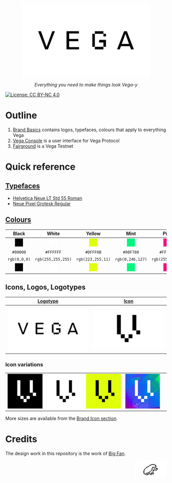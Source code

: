 <p align="center">
  <img src="./1-Vega-Brand-Basics/1A-Logotype/Vega_Logotype_Black.png" width="400" />
</p>

<p align="center"><i>Everything you need to make things look Vega-y</i></p>

[![License: CC BY-NC 4.0](https://img.shields.io/badge/License-CC%20BY--NC%204.0-lightgrey.svg)](https://creativecommons.org/licenses/by-nc/4.0/)

# Outline
1. [Brand Basics](./1-Vega-Brand-Basics/) contains logos, typefaces, colours that apply to everything Vega
2. [Vega Console](./2-Vega-Console/) is a user interface for Vega Protocol
3. [Fairground](./3-Vega-Fairground/) is a Vega Testnet


# Quick reference

## [Typefaces](./1-Vega-Brand-Basics/1D-Typefaces/)
- [Helvetica Neue LT Std 55 Roman](https://www.linotype.com/1264118/neue-helvetica-55-roman-product.html)
- [Neue Pixel Grotesk Regular](https://neuepixelgrotesk.com)

## [Colours](./1-Vega-Brand-Basics/1C-Colour-Palette/)
| Black  | White  | Yellow  | Mint  | Pink  |
|:---:|:---:|:---:|:---:|:---:|
| ![Black](./1-Vega-Brand-Basics/1C-Colour-Palette/fills/black.png)  | ![White](./1-Vega-Brand-Basics/1C-Colour-Palette/fills/white.png)    | ![Yellow](./1-Vega-Brand-Basics/1C-Colour-Palette/fills/yellow.png)    | ![Mint](./1-Vega-Brand-Basics/1C-Colour-Palette/fills/mint.png)    | ![Pink](./1-Vega-Brand-Basics/1C-Colour-Palette/fills/pink.png)    |
| `#00000`  | `#FFFFFF`  | `#DFFF0B`  | `#00F780`  | `#FF077F`  |
| `rgb(0,0,0)`  | `rgb(255,255,255)`  | `rgb(223,255,11)`  | `rgb(0,246,127)`  | `rgb(255,7,127)`  |
| ![Black](./1-Vega-Brand-Basics/1C-Colour-Palette/fills/black.png)  | ![White](./1-Vega-Brand-Basics/1C-Colour-Palette/fills/white.png)    | ![Yellow](./1-Vega-Brand-Basics/1C-Colour-Palette/fills/yellow.png)    | ![Mint](./1-Vega-Brand-Basics/1C-Colour-Palette/fills/mint.png)    | ![Pink](./1-Vega-Brand-Basics/1C-Colour-Palette/fills/pink.png)    |

## Icons, Logos, Logotypes
| [Logotype](./1-Vega-Brand-Basics/1A-Logotype/)  | [Icon](./1-Vega-Brand-Basics/1B-Brand-Icon/)  |
|:---:|:---:|
|![Logotype](./1-Vega-Brand-Basics/1A-Logotype/Vega_Logotype_Black.png)|![Icon](./1-Vega-Brand-Basics/1B-Brand-Icon/Vega_Brand_Icon_Black.png)

### Icon variations

|  | | | | |
|:---:|:---:|:---:|:---:|:---:|
|![White on Black](./1-Vega-Brand-Basics/1B-Brand-Icon/Variations/wb-icon-558px.png)|![Black on White](./1-Vega-Brand-Basics/1B-Brand-Icon/Variations/bw-icon-558px.png)|![Black on Yellow](./1-Vega-Brand-Basics/1B-Brand-Icon/Variations/y-icon-558px.png)|![Universe](./1-Vega-Brand-Basics/1B-Brand-Icon/Variations/u-icon-558px.png)|

More sizes are available from the [Brand Icon section](./1-Vega-Brand-Basics/1B-Brand-Icon/).

# Credits
The design work in this repository is the work of [Big Fan](https://big.fan/).

<p align="right">
  <img src="./1-Vega-Brand-Basics/1G-Hixel/Vega_Hixel_Black.png" width="100" />
</p>
